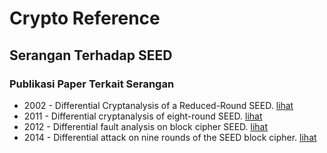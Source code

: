 # Crypto Reference

## Serangan Terhadap SEED

### Publikasi Paper Terkait Serangan

* 2002 - Differential Cryptanalysis of a Reduced-Round SEED. [lihat](2002.yanami_shimoyama.pdf)
* 2011 - Differential cryptanalysis of eight-round SEED. [lihat](2011.sung.pdf)
* 2012 - Differential fault analysis on block cipher SEED. [lihat](2012.jeong_lee_sung_hong.pdf)
* 2014 - Differential attack on nine rounds of the SEED block cipher. [lihat](2014.lu_yap_henricksen_heng.pdf)